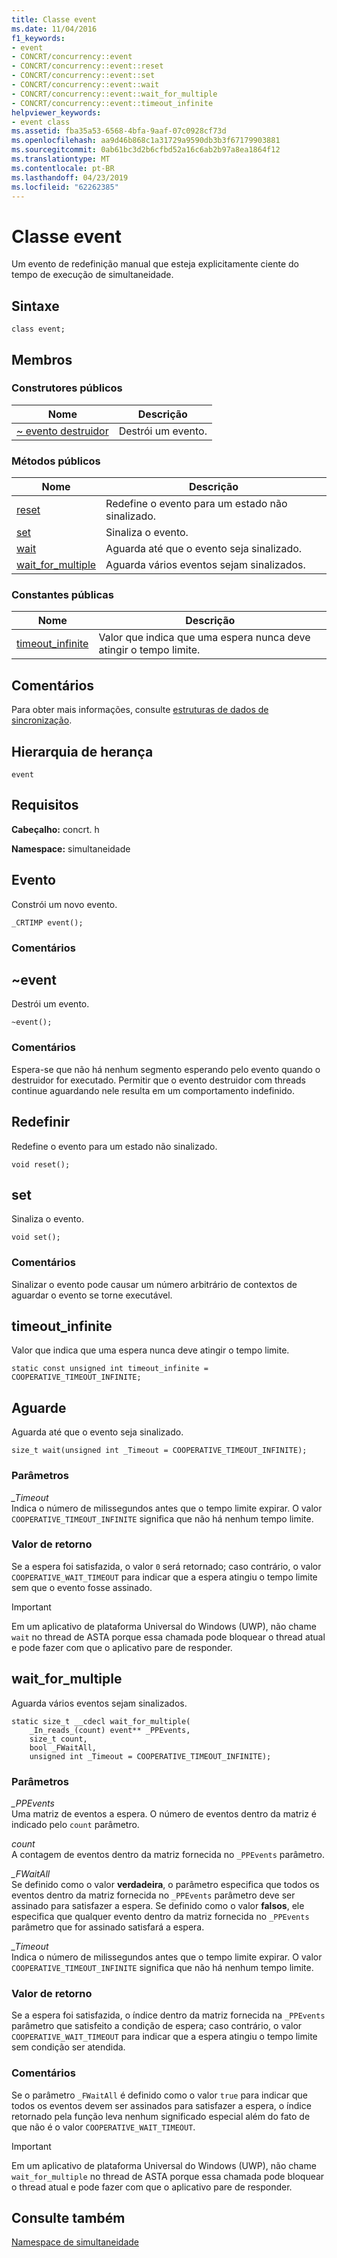 ```yaml
---
title: Classe event
ms.date: 11/04/2016
f1_keywords:
- event
- CONCRT/concurrency::event
- CONCRT/concurrency::event::reset
- CONCRT/concurrency::event::set
- CONCRT/concurrency::event::wait
- CONCRT/concurrency::event::wait_for_multiple
- CONCRT/concurrency::event::timeout_infinite
helpviewer_keywords:
- event class
ms.assetid: fba35a53-6568-4bfa-9aaf-07c0928cf73d
ms.openlocfilehash: aa9d46b868c1a31729a9590db3b3f67179903881
ms.sourcegitcommit: 0ab61bc3d2b6cfbd52a16c6ab2b97a8ea1864f12
ms.translationtype: MT
ms.contentlocale: pt-BR
ms.lasthandoff: 04/23/2019
ms.locfileid: "62262385"
---
```

# <a name="event-class"></a>Classe event

Um evento de redefinição manual que esteja explicitamente ciente do tempo de execução de simultaneidade.

## <a name="syntax"></a>Sintaxe

```
class event;
```

## <a name="members"></a>Membros

### <a name="public-constructors"></a>Construtores públicos

|Nome|Descrição|
|----------|-----------------|
|[~ evento destruidor](#dtor)|Destrói um evento.|

### <a name="public-methods"></a>Métodos públicos

|Nome|Descrição|
|----------|-----------------|
|[reset](#reset)|Redefine o evento para um estado não sinalizado.|
|[set](#set)|Sinaliza o evento.|
|[wait](#wait)|Aguarda até que o evento seja sinalizado.|
|[wait_for_multiple](#wait_for_multiple)|Aguarda vários eventos sejam sinalizados.|

### <a name="public-constants"></a>Constantes públicas

|Nome|Descrição|
|----------|-----------------|
|[timeout_infinite](#timeout_infinite)|Valor que indica que uma espera nunca deve atingir o tempo limite.|

## <a name="remarks"></a>Comentários

Para obter mais informações, consulte [estruturas de dados de sincronização](../../../parallel/concrt/synchronization-data-structures.md).

## <a name="inheritance-hierarchy"></a>Hierarquia de herança

`event`

## <a name="requirements"></a>Requisitos

**Cabeçalho:** concrt. h

**Namespace:** simultaneidade

##  <a name="ctor"></a> Evento

Constrói um novo evento.

```
_CRTIMP event();
```

### <a name="remarks"></a>Comentários

##  <a name="dtor"></a> ~event

Destrói um evento.

```
~event();
```

### <a name="remarks"></a>Comentários

Espera-se que não há nenhum segmento esperando pelo evento quando o destruidor for executado. Permitir que o evento destruidor com threads continue aguardando nele resulta em um comportamento indefinido.

##  <a name="reset"></a> Redefinir

Redefine o evento para um estado não sinalizado.

```
void reset();
```

##  <a name="set"></a> set

Sinaliza o evento.

```
void set();
```

### <a name="remarks"></a>Comentários

Sinalizar o evento pode causar um número arbitrário de contextos de aguardar o evento se torne executável.

##  <a name="timeout_infinite"></a> timeout_infinite

Valor que indica que uma espera nunca deve atingir o tempo limite.

```
static const unsigned int timeout_infinite = COOPERATIVE_TIMEOUT_INFINITE;
```

##  <a name="wait"></a> Aguarde

Aguarda até que o evento seja sinalizado.

```
size_t wait(unsigned int _Timeout = COOPERATIVE_TIMEOUT_INFINITE);
```

### <a name="parameters"></a>Parâmetros

*_Timeout*<br/>
Indica o número de milissegundos antes que o tempo limite expirar. O valor `COOPERATIVE_TIMEOUT_INFINITE` significa que não há nenhum tempo limite.

### <a name="return-value"></a>Valor de retorno

Se a espera foi satisfazida, o valor `0` será retornado; caso contrário, o valor `COOPERATIVE_WAIT_TIMEOUT` para indicar que a espera atingiu o tempo limite sem que o evento fosse assinado.

> [!IMPORTANT]
>  Em um aplicativo de plataforma Universal do Windows (UWP), não chame `wait` no thread de ASTA porque essa chamada pode bloquear o thread atual e pode fazer com que o aplicativo pare de responder.

##  <a name="wait_for_multiple"></a> wait_for_multiple

Aguarda vários eventos sejam sinalizados.

```
static size_t __cdecl wait_for_multiple(
    _In_reads_(count) event** _PPEvents,
    size_t count,
    bool _FWaitAll,
    unsigned int _Timeout = COOPERATIVE_TIMEOUT_INFINITE);
```

### <a name="parameters"></a>Parâmetros

*_PPEvents*<br/>
Uma matriz de eventos a espera. O número de eventos dentro da matriz é indicado pelo `count` parâmetro.

*count*<br/>
A contagem de eventos dentro da matriz fornecida no `_PPEvents` parâmetro.

*_FWaitAll*<br/>
Se definido como o valor **verdadeira**, o parâmetro especifica que todos os eventos dentro da matriz fornecida no `_PPEvents` parâmetro deve ser assinado para satisfazer a espera. Se definido como o valor **falsos**, ele especifica que qualquer evento dentro da matriz fornecida no `_PPEvents` parâmetro que for assinado satisfará a espera.

*_Timeout*<br/>
Indica o número de milissegundos antes que o tempo limite expirar. O valor `COOPERATIVE_TIMEOUT_INFINITE` significa que não há nenhum tempo limite.

### <a name="return-value"></a>Valor de retorno

Se a espera foi satisfazida, o índice dentro da matriz fornecida na `_PPEvents` parâmetro que satisfeito a condição de espera; caso contrário, o valor `COOPERATIVE_WAIT_TIMEOUT` para indicar que a espera atingiu o tempo limite sem condição ser atendida.

### <a name="remarks"></a>Comentários

Se o parâmetro `_FWaitAll` é definido como o valor `true` para indicar que todos os eventos devem ser assinados para satisfazer a espera, o índice retornado pela função leva nenhum significado especial além do fato de que não é o valor `COOPERATIVE_WAIT_TIMEOUT`.

> [!IMPORTANT]
> Em um aplicativo de plataforma Universal do Windows (UWP), não chame `wait_for_multiple` no thread de ASTA porque essa chamada pode bloquear o thread atual e pode fazer com que o aplicativo pare de responder.

## <a name="see-also"></a>Consulte também

[Namespace de simultaneidade](concurrency-namespace.md)
